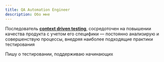 ```yaml
---
title: QA Automation Engineer
description: Обо мне
---
```


Последователь <b><a href="https://context-driven-testing.com/">context driven testing</a></b>, сосредоточен на повышении качества продукта с учетом его специфики — постоянно анализирую и совершенствую процессы, внедряя наиболее подходящие практики тестирования

Пишу о тестировании, поддерживаю начинающих
